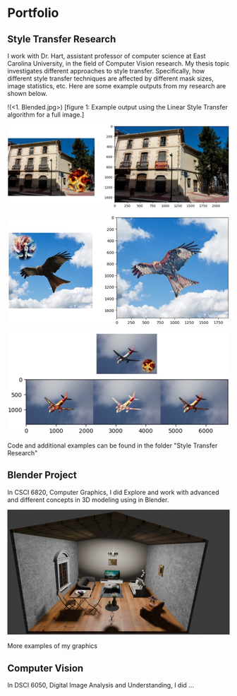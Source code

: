 # Portfolio

## Style Transfer Research

I work with Dr. Hart, assistant professor of computer science at East Carolina University, in the field of Computer Vision research. My thesis topic investigates different approaches to style transfer. Specifically, how different style transfer techniques are affected by different mask sizes, image statistics, etc. Here are some example outputs from my research are shown below.


!(<1. Blended.jpg>)
[figure 1: Example output using the Linear Style Transfer algorithm for a full image.]

![figure 2: Example output using the Linear Style Transfer algorithm for a full image, followed by masking.](<2. Blended.jpg>)


![figure 3: Example output using a Partial Convolution algorithm for style transfer.](<4. Blended.jpg>)


![figure 4: Comparison  of multiple techniques.](<5. Blended.jpg>)


Code and additional examples can be found in the folder "Style Transfer Research"


## Blender Project

In CSCI 6820, Computer Graphics, I did Explore and work with advanced  and different concepts in 3D modeling using in Blender.


![figure 1: Exploring advanced concepts in 3D modeling using in Blender](<Hadi Seyed - Final Project - CG.png>)


More examples of my graphics


## Computer Vision

In DSCI 6050, Digital Image Analysis and Understanding, I did ...